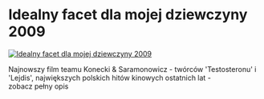 Idealny facet dla mojej dziewczyny 2009 
=============
[![Idealny facet dla mojej dziewczyny 2009 ](http://vidos.pl/images/player.gif)](http://vidos.pl/idealny-facet-dla-mojej-dziewczyny-2009)

 Najnowszy film teamu Konecki & Saramonowicz - twórców 'Testosteronu' i 'Lejdis', największych polskich hitów kinowych ostatnich lat - zobacz pełny opis
